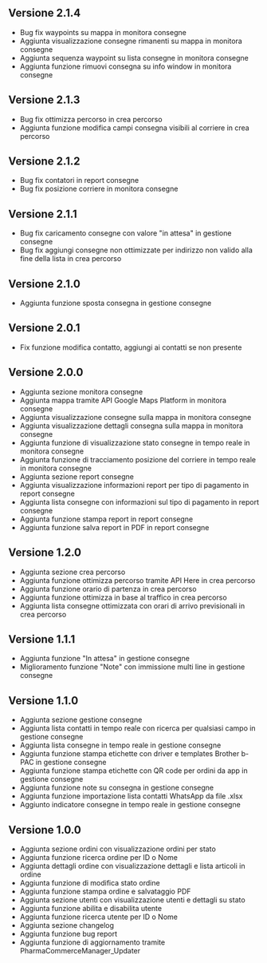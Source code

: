 ## Versione 2.1.4
- Bug fix waypoints su mappa in monitora consegne
- Aggiunta visualizzazione consegne rimanenti su mappa in monitora consegne
- Aggiunta sequenza waypoint su lista consegne in monitora consegne
- Aggiunta funzione rimuovi consegna su info window in monitora consegne


## Versione 2.1.3 
- Bug fix ottimizza percorso in crea percorso
- Aggiunta funzione modifica campi consegna visibili al corriere in crea percorso


## Versione 2.1.2 
- Bug fix contatori in report consegne
- Bug fix posizione corriere in monitora consegne


## Versione 2.1.1 
- Bug fix caricamento consegne con valore "in attesa" in gestione consegne
- Bug fix aggiungi consegne non ottimizzate per indirizzo non valido alla fine della lista in crea percorso


## Versione 2.1.0 
- Aggiunta funzione sposta consegna in gestione consegne


## Versione 2.0.1 
- Fix funzione modifica contatto, aggiungi ai contatti se non presente


## Versione 2.0.0 
- Aggiunta sezione monitora consegne
- Aggiunta mappa tramite API Google Maps Platform in monitora consegne
- Aggiunta visualizzazione consegne sulla mappa in monitora consegne
- Aggiunta visualizzazione dettagli consegna sulla mappa in monitora consegne
- Aggiunta funzione di visualizzazione stato consegne in tempo reale in monitora consegne
- Aggiunta funzione di tracciamento posizione del corriere in tempo reale in monitora consegne
- Aggiunta sezione report consegne
- Aggiunta visualizzazione informazioni report per tipo di pagamento in report consegne
- Aggiunta lista consegne con informazioni sul tipo di pagamento in report consegne
- Aggiunta funzione stampa report in report consegne
- Aggiunta funzione salva report in PDF in report consegne


## Versione 1.2.0 
- Aggiunta sezione crea percorso
- Aggiunta funzione ottimizza percorso tramite API Here in crea percorso
- Aggiunta funzione orario di partenza in crea percorso
- Aggiunta funzione ottimizza in base al traffico in crea percorso
- Aggiunta lista consegne ottimizzata con orari di arrivo previsionali in crea percorso


## Versione 1.1.1 
- Aggiunta funzione "In attesa" in gestione consegne
- Miglioramento funzione "Note" con immissione multi line in gestione consegne


## Versione 1.1.0 
- Aggiunta sezione gestione consegne
- Aggiunta lista contatti in tempo reale con ricerca per qualsiasi campo in gestione consegne
- Aggiunta lista consegne in tempo reale in gestione consegne
- Aggiunta funzione stampa etichette con driver e templates Brother b-PAC in gestione consegne
- Aggiunta funzione stampa etichette con QR code per ordini da app in gestione consegne
- Aggiunta funzione note su consegna in gestione consegne
- Aggiunta funzione importazione lista contatti WhatsApp da file .xlsx
- Aggiunto indicatore consegne in tempo reale in gestione consegne


## Versione 1.0.0  
- Aggiunta sezione ordini con visualizzazione ordini per stato
- Aggiunta funzione ricerca ordine per ID o Nome  
- Aggiunta dettagli ordine con visualizzazione dettagli e lista articoli in ordine
- Aggiunta funzione di modifica stato ordine
- Aggiunta funzione stampa ordine e salvataggio PDF
- Aggiunta sezione utenti con visualizzazione utenti e dettagli su stato
- Aggiunta funzione abilita e disabilita utente
- Aggiunta funzione ricerca utente per ID o Nome
- Aggiunta sezione changelog
- Aggiunta funzione bug report
- Aggiunta funzione di aggiornamento tramite PharmaCommerceManager_Updater

